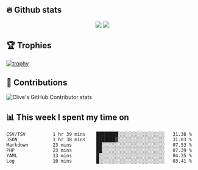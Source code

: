 ## &#128293; Github stats

<!-- GitHub Readme Streak Stats - https://github.com/DenverCoder1/github-readme-streak-stats -->
<p align="center">

<picture>
  <source 
    srcset="https://github-readme-stats.vercel.app/api?username=clivewalkden&count_private=true&show_icons=true&theme=darcula"
    media="(prefers-color-scheme: dark)"
  />
  <source
    srcset="https://github-readme-stats.vercel.app/api?username=clivewalkden&count_private=true&show_icons=true&theme=calm"
    media="(prefers-color-scheme: light), (prefers-color-scheme: no-preference)"
  />
  <img src="https://github-readme-stats.vercel.app/api?username=clivewalkden&count_private=true&show_icons=true&theme=darcula" />
</picture>

<a href="https://git.io/streak-stats" target="_blank">
  <img src="http://github-readme-streak-stats.herokuapp.com?user=clivewalkden&theme=darcula&date_format=j%20M%5B%20Y%5D" />
</a>

</p>

## &#127942; Trophies
[![trophy](https://github-profile-trophy.vercel.app/?username=clivewalkden&theme=onedark)](https://github.com/clivewalkden/github-profile-trophy)

## &#129309; Contributions
![Clive's GitHub Contributor stats](https://github-contributor-stats.vercel.app/api?username=clivewalkden)

## &#128202; This week I spent my time on
<!--START_SECTION:waka-->

```text
CSV/TSV          1 hr 39 mins    ████████░░░░░░░░░░░░░░░░░   31.36 %
JSON             1 hr 38 mins    ███████▓░░░░░░░░░░░░░░░░░   31.03 %
Markdown         23 mins         ██░░░░░░░░░░░░░░░░░░░░░░░   07.53 %
PHP              23 mins         ██░░░░░░░░░░░░░░░░░░░░░░░   07.39 %
YAML             13 mins         █░░░░░░░░░░░░░░░░░░░░░░░░   04.35 %
Log              10 mins         █░░░░░░░░░░░░░░░░░░░░░░░░   03.41 %
```

<!--END_SECTION:waka-->

